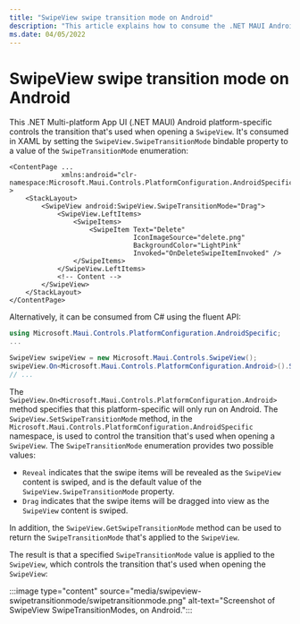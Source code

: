 ```yaml
---
title: "SwipeView swipe transition mode on Android"
description: "This article explains how to consume the .NET MAUI Android platform-specific that controls the transition that's used when opening a SwipeView."
ms.date: 04/05/2022
---
```


# SwipeView swipe transition mode on Android

This .NET Multi-platform App UI (.NET MAUI) Android platform-specific controls the transition that's used when opening a `SwipeView`. It's consumed in XAML by setting the `SwipeView.SwipeTransitionMode` bindable property to a value of the `SwipeTransitionMode` enumeration:

```xaml
<ContentPage ...
             xmlns:android="clr-namespace:Microsoft.Maui.Controls.PlatformConfiguration.AndroidSpecific;assembly=Microsoft.Maui.Controls" >
    <StackLayout>
        <SwipeView android:SwipeView.SwipeTransitionMode="Drag">
            <SwipeView.LeftItems>
                <SwipeItems>
                    <SwipeItem Text="Delete"
                               IconImageSource="delete.png"
                               BackgroundColor="LightPink"
                               Invoked="OnDeleteSwipeItemInvoked" />
                </SwipeItems>
            </SwipeView.LeftItems>
            <!-- Content -->
        </SwipeView>
    </StackLayout>
</ContentPage>
```

Alternatively, it can be consumed from C# using the fluent API:

```csharp
using Microsoft.Maui.Controls.PlatformConfiguration.AndroidSpecific;
...

SwipeView swipeView = new Microsoft.Maui.Controls.SwipeView();
swipeView.On<Microsoft.Maui.Controls.PlatformConfiguration.Android>().SetSwipeTransitionMode(SwipeTransitionMode.Drag);
// ...
```

The `SwipeView.On<Microsoft.Maui.Controls.PlatformConfiguration.Android>` method specifies that this platform-specific will only run on Android. The `SwipeView.SetSwipeTransitionMode` method, in the `Microsoft.Maui.Controls.PlatformConfiguration.AndroidSpecific` namespace, is used to control the transition that's used when opening a `SwipeView`. The `SwipeTransitionMode` enumeration provides two possible values:

- `Reveal` indicates that the swipe items will be revealed as the `SwipeView` content is swiped, and is the default value of the `SwipeView.SwipeTransitionMode` property.
- `Drag` indicates that the swipe items will be dragged into view as the `SwipeView` content is swiped.

In addition, the `SwipeView.GetSwipeTransitionMode` method can be used to return the `SwipeTransitionMode` that's applied to the `SwipeView`.

The result is that a specified `SwipeTransitionMode` value is applied to the `SwipeView`, which controls the transition that's used when opening the `SwipeView`:

:::image type="content" source="media/swipeview-swipetransitionmode/swipetransitionmode.png" alt-text="Screenshot of SwipeView SwipeTransitionModes, on Android.":::

